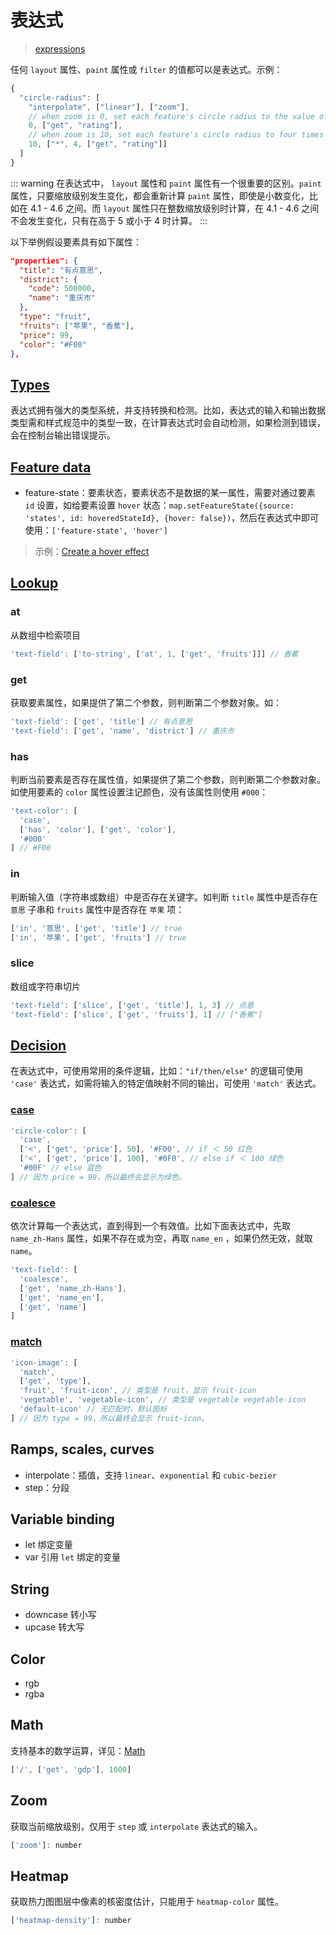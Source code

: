 # 表达式

> [expressions](https://docs.mapbox.com/mapbox-gl-js/style-spec/expressions/)

任何 `layout` 属性、`paint` 属性或 `filter` 的值都可以是表达式。示例：

```js
{
  "circle-radius": [
    "interpolate", ["linear"], ["zoom"],
    // when zoom is 0, set each feature's circle radius to the value of its "rating" property
    0, ["get", "rating"],
    // when zoom is 10, set each feature's circle radius to four times the value of its "rating" property
    10, ["*", 4, ["get", "rating"]]
  ]
}
```

::: warning
在表达式中， `layout` 属性和 `paint` 属性有一个很重要的区别。`paint` 属性，只要缩放级别发生变化，都会重新计算 `paint` 属性，即使是小数变化，比如在 4.1 - 4.6 之间。而 `layout` 属性只在整数缩放级别时计算，在 4.1 - 4.6 之间不会发生变化，只有在高于 5 或小于 4 时计算。
:::

以下举例假设要素具有如下属性：

```json
"properties": {
  "title": "有点意思",
  "district": {
    "code": 500000,
    "name": "重庆市"
  },
  "type": "fruit",
  "fruits": ["苹果", "香蕉"],
  "price": 99,
  "color": "#F00"
},
```

## [Types](https://docs.mapbox.com/mapbox-gl-js/style-spec/expressions/#types)

表达式拥有强大的类型系统，并支持转换和检测。比如，表达式的输入和输出数据类型需和样式规范中的类型一致，在计算表达式时会自动检测，如果检测到错误，会在控制台输出错误提示。

## [Feature data](https://docs.mapbox.com/mapbox-gl-js/style-spec/expressions/#feature-data)

- feature-state：要素状态，要素状态不是数据的某一属性，需要对通过要素 `id` 设置，如给要素设置 `hover` 状态：`map.setFeatureState({source: 'states', id: hoveredStateId}, {hover: false})`，然后在表达式中即可使用：`['feature-state', 'hover']`

> 示例：[Create a hover effect](https://docs.mapbox.com/mapbox-gl-js/example/hover-styles/)

## [Lookup](https://docs.mapbox.com/mapbox-gl-js/style-spec/expressions/#lookup)

### at

从数组中检索项目

```js
'text-field': ['to-string', ['at', 1, ['get', 'fruits']]] // 香蕉
```

### get

获取要素属性，如果提供了第二个参数，则判断第二个参数对象。如：

```js
'text-field': ['get', 'title'] // 有点意思
'text-field': ['get', 'name', 'district'] // 重庆市
```

### has

判断当前要素是否存在属性值，如果提供了第二个参数，则判断第二个参数对象。如使用要素的 `color` 属性设置注记颜色，没有该属性则使用 `#000`：

```js
'text-color': [
  'case',
  ['has', 'color'], ['get', 'color'],
  '#000'
] // #F00
```

### in

判断输入值（字符串或数组）中是否存在关键字。如判断 `title` 属性中是否存在 `意思` 子串和 `fruits` 属性中是否存在 `苹果` 项：

```js
['in', '意思', ['get', 'title'] // true
['in', '苹果', ['get', 'fruits'] // true
```

### slice

数组或字符串切片

```js
'text-field': ['slice', ['get', 'title'], 1, 3] // 点意
'text-field': ['slice', ['get', 'fruits'], 1] // ["香蕉"]
```

## [Decision](https://docs.mapbox.com/mapbox-gl-js/style-spec/expressions/#decision)

在表达式中，可使用常用的条件逻辑，比如：`"if/then/else"` 的逻辑可使用 `'case'` 表达式，如需将输入的特定值映射不同的输出，可使用 `'match'` 表达式。

### [case](https://docs.mapbox.com/mapbox-gl-js/style-spec/expressions/#case)

```js
'circle-color': [
  'case',
  ['<', ['get', 'price'], 50], '#F00', // if ＜ 50 红色
  ['<', ['get', 'price'], 100], '#0F0', // else if ＜ 100 绿色
  '#00F' // else 蓝色
] // 因为 price = 99，所以最终会显示为绿色。
```

### [coalesce](https://docs.mapbox.com/mapbox-gl-js/style-spec/expressions/#coalesce)

依次计算每一个表达式，直到得到一个有效值。比如下面表达式中，先取 `name_zh-Hans` 属性，如果不存在或为空，再取 `name_en` ，如果仍然无效，就取 `name`。

```js
'text-field': [
  'coalesce',
  ['get', 'name_zh-Hans'],
  ['get', 'name_en'],
  ['get', 'name']
]
```

### [match](https://docs.mapbox.com/mapbox-gl-js/style-spec/expressions/#match)

```js
'icon-image': [
  'match',
  ['get', 'type'],
  'fruit', 'fruit-icon', // 类型是 fruit，显示 fruit-icon
  'vegetable', 'vegetable-icon', // 类型是 vegetable vegetable-icon
  'default-icon' // 无匹配时，默认图标
] // 因为 type = 99，所以最终会显示 fruit-icon。
```

## Ramps, scales, curves

- interpolate：插值，支持 `linear`、`exponential` 和 `cubic-bezier`
- step：分段

## Variable binding

- let 绑定变量
- var 引用 `let` 绑定的变量

## String

- downcase 转小写
- upcase 转大写

## Color

- rgb
- rgba

## Math

支持基本的数学运算，详见：[Math](https://docs.mapbox.com/mapbox-gl-js/style-spec/expressions/#math)

```js
['/', ['get', 'gdp'], 1000]
```

## Zoom

获取当前缩放级别，仅用于 `step` 或 `interpolate` 表达式的输入。

```js
['zoom']: number
```

## Heatmap

获取热力图图层中像素的核密度估计，只能用于 `heatmap-color` 属性。

```js
['heatmap-density']: number
```
